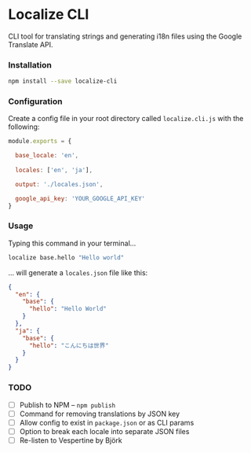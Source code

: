 # Localize CLI
CLI tool for translating strings and generating i18n files using the Google Translate API.

### Installation

```bash
npm install --save localize-cli
```

### Configuration

Create a config file in your root directory called `localize.cli.js` with the following:

```javascript
module.exports = {

  base_locale: 'en',
  
  locales: ['en', 'ja'],

  output: './locales.json',

  google_api_key: 'YOUR_GOOGLE_API_KEY'
}
```

### Usage

Typing this command in your terminal...

```bash
localize base.hello "Hello world"
```

... will generate a `locales.json` file like this:

```json
{
  "en": {
    "base": {
      "hello": "Hello World"
    }
  },
  "ja": {
    "base": {
      "hello": "こんにちは世界"
    }
  }
}
```

### TODO

* [ ] Publish to NPM – `npm publish`
* [ ] Command for removing translations by JSON key
* [ ] Allow config to exist in `package.json` or as CLI params
* [ ] Option to break each locale into separate JSON files
* [ ] Re-listen to Vespertine by Björk